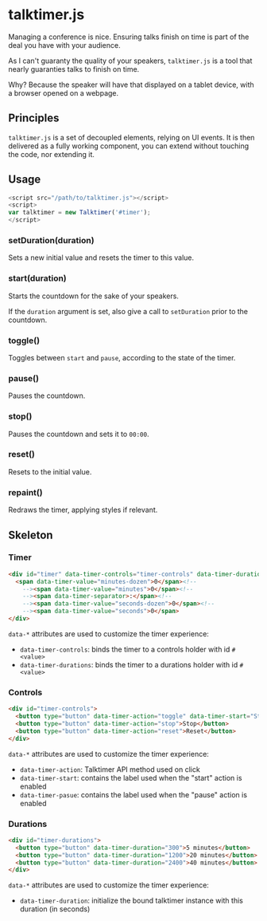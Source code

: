 # talktimer.js

Managing a conference is nice. Ensuring talks finish on time is part of the deal you have
with your audience.

As I can't guaranty the quality of your speakers, `talktimer.js` is a tool that
nearly guaranties talks to finish on time.

Why? Because the speaker will have that displayed on a tablet device, with a browser
opened on a webpage.

## Principles

`talktimer.js` is a set of decoupled elements, relying on UI events.
It is then delivered as a fully working component, you can extend without touching
the code, nor extending it.

## Usage

```javascript
<script src="/path/to/talktimer.js"></script>
<script>
var talktimer = new Talktimer('#timer');
</script>
```

### setDuration(duration)

Sets a new initial value and resets the timer to this value.

### start(duration)

Starts the countdown for the sake of your speakers.

If the `duration` argument is set, also give a call to `setDuration` prior to the countdown.

### toggle()

Toggles between `start` and `pause`, according to the state of the timer.

### pause()

Pauses the countdown.

### stop()

Pauses the countdown and sets it to `00:00`.

### reset()

Resets to the initial value.

### repaint()

Redraws the timer, applying styles if relevant.


## Skeleton

### Timer
```html
<div id="timer" data-timer-controls="timer-controls" data-timer-durations="timer-durations">
  <span data-timer-value="minutes-dozen">0</span><!--
    --><span data-timer-value="minutes">0</span><!--
    --><span data-timer-separator>:</span><!--
    --><span data-timer-value="seconds-dozen">0</span><!--
    --><span data-timer-value="seconds">0</span>
</div>
```

`data-*` attributes are used to customize the timer experience:
* `data-timer-controls`: binds the timer to a controls holder with id `#<value>`
* `data-timer-durations`: binds the timer to a durations holder with id `#<value>`

### Controls

```html
<div id="timer-controls">
  <button type="button" data-timer-action="toggle" data-timer-start="Start" data-timer-pause="Pause">Start</button>
  <button type="button" data-timer-action="stop">Stop</button>
  <button type="button" data-timer-action="reset">Reset</button>
</div>
```

`data-*` attributes are used to customize the timer experience:
* `data-timer-action`: Talktimer API method used on click
* `data-timer-start`: contains the label used when the "start" action is enabled
* `data-timer-pasue`: contains the label used when the "pause" action is enabled

### Durations

```html
<div id="timer-durations">
  <button type="button" data-timer-duration="300">5 minutes</button>
  <button type="button" data-timer-duration="1200">20 minutes</button>
  <button type="button" data-timer-duration="2400">40 minutes</button>
</div>
```

`data-*` attributes are used to customize the timer experience:
* `data-timer-duration`: initialize the bound talktimer instance with this duration (in seconds)